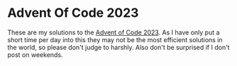 # Advent Of Code 2023
These are my solutions to the [Advent of Code 2023](https://adventofcode.com/). As I have only put a short time per day into this they may not be the most efficient solutions in the world, so please don't judge to harshly. Also don't be surprised if I don't post on weekends.
